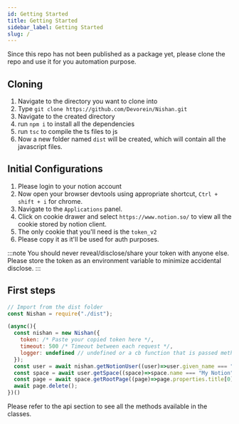 ```yaml
---
id: Getting Started
title: Getting Started
sidebar_label: Getting Started
slug: /
---
```


Since this repo has not been published as a package yet, please clone the repo and use it for you automation purpose.

## Cloning

1. Navigate to the directory you want to clone into
2. Type `git clone https://github.com/Devorein/Nishan.git`
3. Navigate to the created directory
4. run `npm i` to install all the dependencies
5. run `tsc` to compile the ts files to js
6. Now a new folder named `dist` will be created, which will contain all the javascript files.

## Initial Configurations

1. Please login to your notion account
2. Now open your browser devtools using appropriate shortcut, `Ctrl + shift + i` for chrome.
3. Navigate to the `Applications` panel.
4. Click on cookie drawer and select `https://www.notion.so/` to view all the cookie stored by notion client.
5. The only cookie that you'll need is the `token_v2`
6. Please copy it as it'll be used for auth purposes.

:::note
You should never reveal/disclose/share your token with anyone else. Please store the token as an environment variable to minimize accidental disclose.
:::

## First steps

```js
// Import from the dist folder
const Nishan = require("./dist");

(async(){
  const nishan = new Nishan({
    token: /* Paste your copied token here */,
    timeout: 500 /* Timeout between each request */,
    logger: undefined // undefined or a cb function that is passed method, subject and the subject id
  });
  const user = await nishan.getNotionUser((user)=>user.given_name === "Devon");
  const space = await user.getSpace((space)=>space.name === "My Notion");
  const page = await space.getRootPage((page)=>page.properties.title[0][0] === "My Page");
  await page.delete();
})()
```

Please refer to the api section to see all the methods available in the classes.